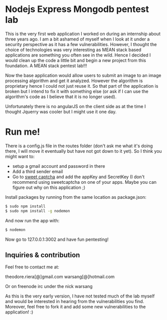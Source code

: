 # Nodejs Express Mongodb pentest lab

This is the very first web application I worked on during an internship about three years ago.
I am a bit ashamed of myself when I look at it under a security perspective as it has a few vulnerabilities.
However, I thought the choice of technologies was very interesting as MEAN stack based applications are something you often see in the wild. Hence I decided I would clean up the code a little bit and begin a new project from this foundation. A MEAN stack pentest lab!!!

Now the base application would allow users to submit an image to an image processing algorithm and get it analyzed. However the algorithm is proprietary hence I could not just reuse it. So that part of the application is broken but I intend to fix it with something else (or ask if I can use the algorithm's code as I believe that it is no longer used).

Unfortunately there is no angularJS on the client side as at the time I thought Jquerry was cooler but I might use it one day.


# Run me!

There is a config.js file in the routes folder (don't ask me what it's doing there, I will move it eventually but have not got down to it yet). So I think you might want to:

* setup a gmail account and password in there
* Add a third sender email
* Go to [sweet captcha](http://sweetcaptcha.com/) and add the appKey and SecretKey (I don't recommend using sweetcaptcha on one of your apps. Maybe you can figure out why on this application ;)

Install packages by running from the same location as package.json:

```sh
$ sudo npm install
$ sudo npm install -g nodemon
```

And now run the app with:

```sh
$ nodemon
```

Now go to 127.0.0.1:3002 and have fun pentesting!

## Inquiries & contribution
Feel free to contact me at:

theodore.riera[@]gmail.com
warsang[@]hotmail.com

Or on freenode irc under the nick warsang

As this is the very early version, I have not tested much of the lab myself and would be interested in hearing from the vulnerabilities you find. Moreover, feel free to fork it and add some new vulnerabilities to the application! :)
